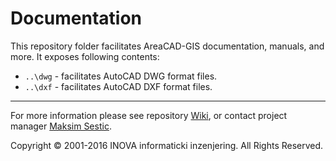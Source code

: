 ﻿# Documentation

This repository folder facilitates AreaCAD-GIS documentation, manuals, and more. It exposes following contents:

* `..\dwg` - facilitates AutoCAD DWG format files.
* `..\dxf` - facilitates AutoCAD DXF format files.

---
For more information please see repository [Wiki](https://github.com/geo-inova/acg/wiki), or contact project manager [Maksim Sestic](https://github.com/SesticM).

Copyright © 2001-2016 INOVA informaticki inzenjering. All Rights Reserved. 

